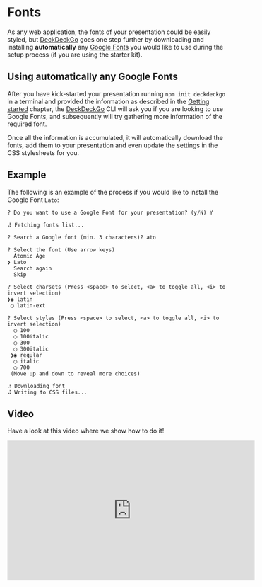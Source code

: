 # Fonts

As any web application, the fonts of your presentation could be easily styled, but [DeckDeckGo] goes one step further by downloading and installing **automatically** any [Google Fonts](https://fonts.google.com) you would like to use during the setup process (if you are using the starter kit).

## Using automatically any Google Fonts

After you have kick-started your presentation running `npm init deckdeckgo` in a terminal and provided the information as described in the [Getting started](https://docs.deckdeckgo.com/docs/introduction) chapter, the [DeckDeckGo] CLI will ask you if you are looking to use Google Fonts, and subsequently will try gathering more information of the required font.

Once all the information is accumulated, it will automatically download the fonts, add them to your presentation and even update the settings in the CSS stylesheets for you.

## Example

The following is an example of the process if you would like to install the Google Font `Lato`:

```
? Do you want to use a Google Font for your presentation? (y/N) Y

⠼ Fetching fonts list...

? Search a Google font (min. 3 characters)? ato

? Select the font (Use arrow keys)
  Atomic Age
❯ Lato
  Search again
  Skip
  
? Select charsets (Press <space> to select, <a> to toggle all, <i> to invert selection)
❯◉ latin
 ◯ latin-ext

? Select styles (Press <space> to select, <a> to toggle all, <i> to invert selection)
  ◯ 100
  ◯ 100italic
  ◯ 300
  ◯ 300italic
 ❯◉ regular
  ◯ italic
  ◯ 700
 (Move up and down to reveal more choices)

⠼ Downloading font
⠼ Writing to CSS files...

```

## Video

Have a look at this video where we show how to do it!

<iframe width="560" height="315" src="https://www.youtube.com/embed/S6qL7JbxJ70" frameborder="0"></iframe>

[DeckDeckGo]: https://deckdeckgo.com
